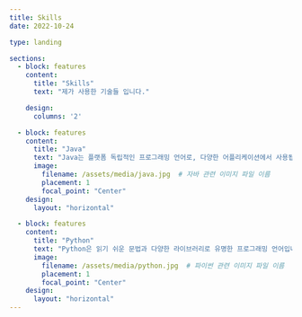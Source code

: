 ```yaml
---
title: Skills
date: 2022-10-24

type: landing

sections:
  - block: features
    content:
      title: "Skills"
      text: "제가 사용한 기술들 입니다."

    design:
      columns: '2'

  - block: features
    content:
      title: "Java"
      text: "Java는 플랫폼 독립적인 프로그래밍 언어로, 다양한 어플리케이션에서 사용됩니다."
      image:
        filename: /assets/media/java.jpg  # 자바 관련 이미지 파일 이름
        placement: 1
        focal_point: "Center"
    design:
      layout: "horizontal"

  - block: features
    content:
      title: "Python"
      text: "Python은 읽기 쉬운 문법과 다양한 라이브러리로 유명한 프로그래밍 언어입니다."
      image:
        filename: /assets/media/python.jpg  # 파이썬 관련 이미지 파일 이름
        placement: 1
        focal_point: "Center"
    design:
      layout: "horizontal"
---
```

